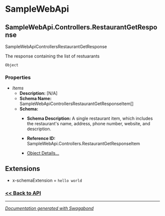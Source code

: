 
# SampleWebApi

## SampleWebApi.Controllers.RestaurantGetResponse

SampleWebApiControllersRestaurantGetResponse

The response containing the list of restuarants


`Object`

### Properties


* *Items*
    * **Description:** [N/A]
    * **Schema Name:** SampleWebApiControllersRestaurantGetResponseItem[]
    * **Schema:** 
        * **Schema Description:** A single restaurant item, which includes the restaurant's name, address, phone number, website, and description.
 
        * **Reference ID:** SampleWebApi.Controllers.RestaurantGetResponseItem
        * [Object Details...](../schema/SampleWebApiControllersRestaurantGetResponseItem.md)
    




## Extensions
* x-schemaExtension = `hello world`


### [<< Back to API](../SampleWebApi.Readme.md)

*** 

*[Documentation generated with Swagabond](https://github.com/jordanbleu/swagabond)*

